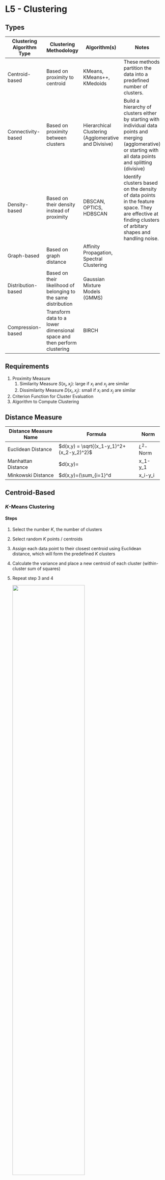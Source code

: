 # L5 - Clustering

## Types

| Clustering Algorithm Type | Clustering Methodology                                       | Algorithm(s)                                         | Notes                                                        |
| ------------------------- | ------------------------------------------------------------ | ---------------------------------------------------- | ------------------------------------------------------------ |
| Centroid-based            | Based on proximity to centroid                               | KMeans, KMeans++, KMedoids                           | These methods partition the data into a predefined number of clusters. |
| Connectivity-based        | Based on proximity between clusters                          | Hierarchical Clustering (Agglomerative and Divisive) | Build a hierarchy of clusters either by starting with individual data points and merging (agglomerative) or starting with all data points and splitting (divisive) |
| Density-based             | Based on their density instead of proximity                  | DBSCAN, OPTICS, HDBSCAN                              | Identify clusters based on the density of data points in the feature space. They are effective at finding clusters of arbitary shapes and handling noise. |
| Graph-based               | Based on graph distance                                      | Affinity Propagation, Spectral Clustering            |                                                              |
| Distribution-based        | Based on their likelihood of belonging to the same distribution | Gaussian Mixture Models (GMMS)                       |                                                              |
| Compression-based         | Transform data to a lower dimensional space and then perform clustering | BIRCH                                                |                                                              |

## Requirements

1. Proximity Measure
   1. Similarity Measure $S(x_i, x_j)$: large if $x_i$ and $x_j$ are similar
   2. Dissimilarity Measure $D(x_i, x_j)$: small if $x_i$ and $x_j$ are similar
2. Criterion Function for Cluster Evaluation
3. Algorithm to Compute Clustering

## Distance Measure

| Distance Measure Name | Formula                                        | Norm       |
| --------------------- | ---------------------------------------------- | ---------- |
| Euclidean Distance    | $d(x,y) = \sqrt{(x_1-y_1)^2+(x_2-y_2)^2}$      | $L^2$-Norm |
| Manhattan Distance    | $d(x,y)=|x_1-y_1|+|x_2-y_2|$                   | $L^1$-Norm |
| Minkowski Distance    | $d(x,y)=(\sum_{i=1}^d|x_i-y_i|^p)^\frac{1}{p}$ | $L^p$-Norm |

## Centroid-Based

### $K$-Means Clustering

#### Steps

1. Select the number $K$, the number of clusters

2. Select random $K$ points / centroids

3. Assign each data point to their closest centroid using Euclidean distance, which will form the predefined $K$ clusters

4. Calculate the variance and place a new centroid of each cluster (within-cluster sum of squares)

5. Repeat step 3 and 4

   <img src="./assets/k-means_clustering.gif" width="70%"/>

#### Cost Function

Within-Cluster Sum of Squares (WCSS): 
$$
\text{Cost}(C) = \sum_{i=1}^K\sum_{x\in C_i}(x-c_i)^2
$$

- The algorithm iteratively updates the centroids and assignments to minimize this cost function, leading to more coherent clusters with smaller within-cluster variance
- This effectively aims to make clusters as compact and as distinct from each other as possible
- A lower WCSS idicates that data points are closer to their cluster centroids, suggesting that the clusters are more homogeneous and the clustering is more effective.

#### Advantages

- Easy
- Computationally Efficient
- Works well with large datasets
- Cluster Centers are meaningful

#### Weaknesses

- Only applicable when mean is defined (categorical data like gender / hair color / ... should use $K$-Modes (Most frequent values))
- The number of clusters needs specifying
- Sensitive to outliers
- Sensitive to initial seeds

#### Choose the number $K$

Find the "elbow point":

- Run $K$-means clustering for a range of $K$ values (e.g., from $1$ to $10$)
- For each $K$, compute the WCSS
- Plot the WCSS values against the number of clusters $K$
- Look for the "elbow point" in the plot where the rate of decrease in WCSS slows down

<img src="./assets/image-20240923134152354.png" width="50%"/>

### $K$-Medoids Algorithm

Medoid: a central data point within a cluster that is chosen to represent that cluster.

Unlike the centroid in $K$-means clustering, which is the mean of all points in a cluster and may not necessarily be an actual data point, a medoid is an actual data point from the dataset.

It is the point that has the smallest total distance to all other points in its cluster.

Similar to $K$-Means Clustering

- Choose random $K$ medoids from the original dataset $X$
- Assign Each of the $n-K$ remaining points in $X$ to their closest medoid.
- Iteratively replace one of the medoids by one of the non-medoids if if improves the total clustering cost ??? Improve ? Decrease ?

## Connectivity-Based

### Hierarchical Clustering ($=$ agglomerative clustering $+$ divisive clustering)

- Produces a set of nested clusters organized as a hierarchical tree.
- Can be visualized as a dendrogram, a tree-like diagram that records the sequences of merges or splits.
- Two main types:
  1. Agglomerative (Bottom-Up)
     - Start with the points as individual clusters
     - At each step, merge the closest pair of clusters until only one cluster left.
  2. Divisive (Top-Down)
     - Start with one, all-inclusive cluster
     - At each step, split a cluster until each cluster contains a point

<img src="./assets/image-20240923140737176.png" width="70%" />

- Traditional hierachical algorithms use a similarity of distance matrix
- Merge or split one cluster at a time

#### Agglomerative Clustering

Clustering Algorithm based on distances between observations (not distances from centroids)

| Linkage Type     | Formula                                                      | Strength                                         | Limitation                       |
| ---------------- | ------------------------------------------------------------ | ------------------------------------------------ | -------------------------------- |
| Single Linkage   | $d_{12} = \text{min}_{i,j}d(X_i, Y_j)$                       | Can handle non-elliptical shapes                 | Sensitive to noise and outliers  |
| Complete Linkage | $d_{12} = \text{max}_{i,j}d(X_i, Y_j)$                       | Less susceptible to noise and outliers           | Tends to break large clusters    |
| Average Linkage  | $d_{12} = \frac{1}{Kl}\sum_{i=1}^K\sum_{j=1}^l d\left(X_i, Y_j\right)$ | Also dose well in separating clusters with noise | Biased towards globular clusters |

- Use single linkage
  $$
  d_{12} = \text{min}_{i, j} d(X_i, X_j)
  $$
- Example: Single Linkage
  $$
  \begin{bmatrix}
  0 & & & & \\
  2 & 0 & & & \\
  6 & 3 & 0 & & \\
  10 & 9 & 7 & 0 & \\
  9 & 8 & 5 & 4 & 0
  \end{bmatrix}
  $$
  
- Then the following distances:
  $$
  \begin{aligned}
  d_{(1,2), 3} &= \text{min}\{d_{1,3}. d_{2,3}\} = \text{min}\{6,3\} = 3 \\
  d_{(1,2), 4} &= \text{min}\{d_{1,4}. d_{2,4}\} = \text{min}\{10, 9\} = 9 \\
  d_{(1,2), 5} &= \text{min}\{d_{1,5}. d_{2,5}\} = \text{min}\{9,8\} = 8
  \end{aligned}
  $$
  
- Finding the correct number of clusters: Choose a view of the dendrogram that provides the highest aaverage value of the chosen evaluation metric (e.g. Silhouette Score)

  <img src="./assets/28C581AA-9AAB-49F9-8F6D-3EFA89298A40_4_5005_c.jpeg" width="70%" />

  <img src="./assets/76E69A75-917A-4E6C-8FAE-38F75AAF3E82_4_5005_c.jpeg" width="70%"/>

## Convex vs non-Convex Cluster Shape

**Convex Cluster**: Illustration of a convex set shaped like a deformed circle. The line segment joining points $x$ and $y$ lies completely within the set, illustrated in green. Since this is true for any potential locations of two points within the set, the set is convex.

<img src="./assets/image-20240923142906198.png" width="50%" />

**non-Convex Cluster**: Illustration of a non-convex set. The line segment joining points $x$ and $y$ partially extends outside of the set, illustrated in red, and the intersection of the set with the line occurs in two places, illustrated in black.

<img src="./assets/image-20240923143055471.png" width="50%" />

## Density-Based

### DBSCAN

DBSCAN is a density-based algorithm it locates regions of high density that are separated from one another by regions of low density

- **Density**: number of points within a specified radius (Eps)
- **Core Point**: A point is a core point if it has more than a specified number of points (MinPts) within a radius of $\epsilon$ (including itself)
- **Border point**: has fewer than MinPts within $\epsilon$, but is in the neighborhood of a core point  
- **Noise Point**: A noise point is any point that is neither a core point or a border point.

Border points and noise points are at the interior of a cluster 

#### Advantages

1. Resistant to noise
2. Can handle clusters of different shapes and sizes

#### Disadvantages

1. Cannot handle varying densities
2. Sensitive to parameters

## How good is a clustering?

- Several Metrices for assessing the quality of a cluster.
- External Evaluation: Employ criteria not inherent to the clusters (e.g. )
- Internal Evaluation: Employ criteria that are derived from the data itself (e.g. )

### Internal Evaluation

- The clustering is evaluated based on merely the data that was used for the clustering
- Metrics in the category typically assess the intra-clusterinter-cluster similarities.
- e.g. 
  - Silhouette Coefficient
  - Davies-Bouldin Index
  - Dunn Index

#### Silhouette Score

- $a(i)$: Average dissimilarity (Distance) of object $i$ to all other people from the same cluster.

- $b(i)$: Lowest average dissimilarity (Distance) of object $i$ to any other object for every cluster where $i$ is not a member.

- The Silhouette of object $i$:
  $$
  s(i) = \frac{b(i)-a(i)}{\text{max}\{a(i), b(i)\}}
  $$

- Takes values between $-1$ to $1$

  - If $b(i)\gg a(i)$ then $s(i)=1$
  - If $b(i) \ll a(i)$ then $s(i)=-1$

- Total Silhouette: average silhouette value of all objects

### External Evaluation

- Clustering is evaluated based on external information, e.g. class labels
- Metrics in this category typically assess how close is the clustering to the predefined classes
- e.g. 
  - Purity
  - Rand Index
  - Jaccard Index
  - Mutual Information

### Cluster Purity

- Each cluster is assigned to the class label that is most frequent in the cluster.
- Purity is masured by counting the number of correctly assigned objects and dividing by the total number of objects.

<img src="./assets/image-20240927095051451.png" width="50%"/>

$$
\text{Purity} = \frac{5+4+3}{17}=\frac{12}{17}=0.71
$$

- Cluster Purity:
  - simple
  - intuitive
- Trade-off between number of clusters and purity?
  - If each object belongs to its own cluster, then purity is $1.0$
  - Desirable?
- Cannot trade-off the quality of clusters against the number of clusters
- Alternatives:
  - Hard Index
  - Normalized Mutual Information

### Cluster Evaluation (Hard)

- Intra-cluster cohesion (compactness): measures how near the data points in a cluster are to the clister centroid
- Inter-cluster separation (isolation): Separation means that different cluster centroids should be for away from on another
- In most applications, expert judgements are still the key
